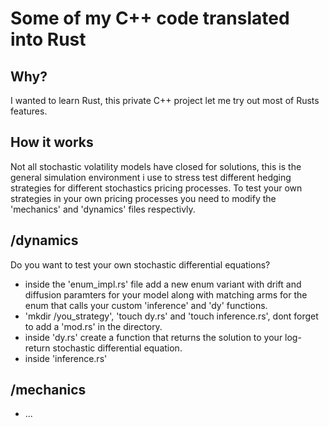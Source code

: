 # Some of my C++ code translated into Rust
## Why?
I wanted to learn Rust, this private C++ project let me try out most of Rusts
features.

## How it works
Not all stochastic volatility models have closed for solutions, this is the
general simulation environment i use to stress test different hedging
strategies for different stochastics pricing processes. To test your own
strategies in your own pricing processes you need to modify the 'mechanics'
and 'dynamics' files respectivly.


## /dynamics
Do you want to test your own stochastic differential equations?
* inside the 'enum_impl.rs' file add a new enum variant with
drift and diffusion paramters for your model along with matching
arms for the enum that calls your custom 'inference' and 'dy'
functions.
* 'mkdir /you_strategy', 'touch dy.rs' and 'touch inference.rs',
dont forget to add a 'mod.rs' in the directory.
* inside 'dy.rs' create a function that returns the solution to
your log-return stochastic differential equation.
* inside 'inference.rs'

## /mechanics
* ...
